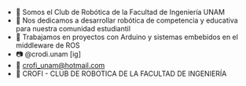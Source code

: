 - 👋 Somos el Club de Robótica de la Facultad de Ingeniería UNAM
- 👀 Nos dedicamos a desarrollar robótica de competencia y educativa para nuestra comunidad estudiantil 
- 🌱 Trabajamos en proyectos con Arduino y sistemas embebidos en el middleware de ROS
- 📷 @crodi.unam [ig]
- 📨 crofi_unam@hotmail.com
- 🔵 CROFI - CLUB DE ROBOTICA DE LA FACULTAD DE INGENIERÍA  
<!---
CROFI/CROFI is a ✨ special ✨ repository because its `README.md` (this file) appears on your GitHub profile.
You can click the Preview link to take a look at your changes.
--->
